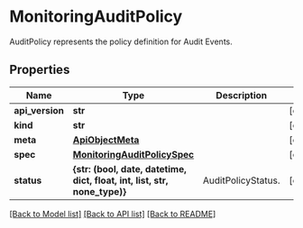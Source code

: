 # MonitoringAuditPolicy

AuditPolicy represents the policy definition for Audit Events.
## Properties
Name | Type | Description | Notes
------------ | ------------- | ------------- | -------------
**api_version** | **str** |  | [optional] 
**kind** | **str** |  | [optional] 
**meta** | [**ApiObjectMeta**](ApiObjectMeta.md) |  | [optional] 
**spec** | [**MonitoringAuditPolicySpec**](MonitoringAuditPolicySpec.md) |  | [optional] 
**status** | **{str: (bool, date, datetime, dict, float, int, list, str, none_type)}** | AuditPolicyStatus. | [optional] 

[[Back to Model list]](../README.md#documentation-for-models) [[Back to API list]](../README.md#documentation-for-api-endpoints) [[Back to README]](../README.md)


